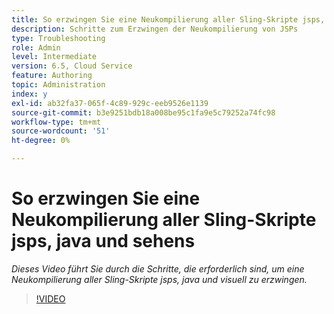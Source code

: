 ```yaml
---
title: So erzwingen Sie eine Neukompilierung aller Sling-Skripte jsps, java und sehens
description: Schritte zum Erzwingen der Neukompilierung von JSPs
type: Troubleshooting
role: Admin
level: Intermediate
version: 6.5, Cloud Service
feature: Authoring
topic: Administration
index: y
exl-id: ab32fa37-065f-4c89-929c-eeb9526e1139
source-git-commit: b3e9251bdb18a008be95c1fa9e5c79252a74fc98
workflow-type: tm+mt
source-wordcount: '51'
ht-degree: 0%

---
```


# So erzwingen Sie eine Neukompilierung aller Sling-Skripte jsps, java und sehens

*Dieses Video führt Sie durch die Schritte, die erforderlich sind, um eine Neukompilierung aller Sling-Skripte jsps, java und visuell zu erzwingen.*

>[!VIDEO](https://video.tv.adobe.com/v/335464?quality=12&learn=on)
